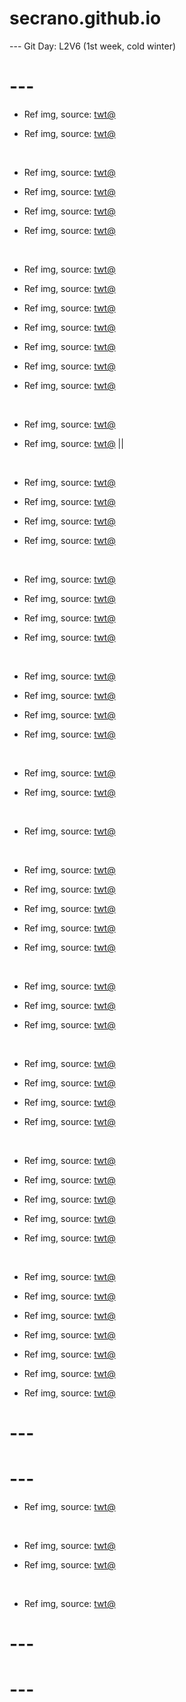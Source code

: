 # secrano.github.io

--- Git Day: L2V6 (1st week, cold winter)

# ---

- Ref img, source: [twt@](https://x.com/ItsDone2000/status/1963359095169454206)

- Ref img, source: [twt@](https://x.com/MerlinAmbrosuis/status/1963806002605957585)

<br/>

- Ref img, source: [twt@](https://x.com/Nephernya/status/1963584728390418901)

- Ref img, source: [twt@](https://x.com/u_shi_art/status/1963769153929793542)

- Ref img, source: [twt@](https://x.com/EVER_Y0NE/status/1963610180601745899)

- Ref img, source: [twt@](https://x.com/ezkaynarchive/status/1963761329099231334)

<br/>

- Ref img, source: [twt@](https://x.com/ahricervo/status/1963392731759182152)

- Ref img, source: [twt@](https://x.com/LulaVyr/status/1963799577577824536)

- Ref img, source: [twt@](https://x.com/bforbarbi/status/1963849798781427999)

- Ref img, source: [twt@](https://x.com/gwemi_/status/1963864782945079600)

- Ref img, source: [twt@](https://x.com/YanwenSesame/status/1963641537692135475)

- Ref img, source: [twt@](https://x.com/A4895yll0/status/1963391586156646771)

- Ref img, source: [twt@](https://x.com/VtuberCypress/status/1963580249670627552)

<br/>

- Ref img, source: [twt@](https://x.com/Kanna_YonesWife/status/1963706319296209370)

- Ref img, source: [twt@](https://x.com/EbikoVtuber/status/1963756204154388969) ||

<br/>

- Ref img, source: [twt@](https://x.com/tim_cook/status/1963628857925472393)

- Ref img, source: [twt@](https://x.com/literallymecats/status/1963676802091757648)

- Ref img, source: [twt@](https://x.com/fseiven/status/1963623512939401343)

- Ref img, source: [twt@](https://x.com/Silvesster_/status/1963866820458262885)

<br/>

- Ref img, source: [twt@](https://x.com/SpiteVtuber/status/1963671390646911429)

- Ref img, source: [twt@](https://x.com/TolkienWorldG/status/1963555209520492921)

- Ref img, source: [twt@](https://x.com/gaming_leaker/status/1963617972502847630)

- Ref img, source: [twt@](https://x.com/FearedBuck/status/1963827191482908889)

<br/>

- Ref img, source: [twt@](https://x.com/depressionlesss/status/1963724881247490294)

- Ref img, source: [twt@](https://x.com/Enezator/status/1963537520861519974)

- Ref img, source: [twt@](https://x.com/Blipbugbug/status/1963589735194001916)

- Ref img, source: [twt@](https://x.com/soytrussy/status/1963691917654347940)

<br/>

- Ref img, source: [twt@](https://x.com/VioletRavenlol/status/1963753507728543799)

- Ref img, source: [twt@](https://x.com/usedTP/status/1963598295252844650)

<br/>

- Ref img, source: [twt@](https://x.com/HannahArtwork/status/1963657008273379689)

<br/>

- Ref img, source: [twt@](https://x.com/maedow_9/status/1963779865796317207)

- Ref img, source: [twt@](https://x.com/ShylilyVirus/status/1963731611402621015)

- Ref img, source: [twt@](https://x.com/Dakara_San/status/1963628311344492853)

- Ref img, source: [twt@](https://x.com/CarmesJocelin/status/1963635307812737374)

- Ref img, source: [twt@](https://x.com/TheCatsX/status/1963536010920562803)

<br/>

- Ref img, source: [twt@](https://x.com/Riot_Kassadin/status/1963603761705766968)

- Ref img, source: [twt@](https://x.com/Knygraphy/status/1963584285710991399)

- Ref img, source: [twt@](https://x.com/FearedBuck/status/1963853061786419394)

<br/>

- Ref img, source: [twt@](https://x.com/1v9GG_/status/1963603095373389932)

- Ref img, source: [twt@](https://x.com/AsabinArt/status/1963577780458668439)

- Ref img, source: [twt@](https://x.com/yZibz/status/1963837653356626097)

- Ref img, source: [twt@](https://x.com/Woodspixl_/status/1963700874842140735)

<br/>

- Ref img, source: [twt@](https://x.com/zentreya/status/1963766339207582003)

- Ref img, source: [twt@](https://x.com/AuraWithCat/status/1963554338900684880)

- Ref img, source: [twt@](https://x.com/u_shi_art/status/1963879062352679259)

- Ref img, source: [twt@](https://x.com/suaverotic/status/1963881084464078936)

- Ref img, source: [twt@](https://x.com/sweetxdessert/status/1963542566043005012)

<br/>

- Ref img, source: [twt@](https://x.com/raresauce_/status/1963363283358060806)

- Ref img, source: [twt@](https://x.com/animel7316/status/1963869672195129448)

- Ref img, source: [twt@](https://x.com/mercurygin/status/1963652025893220609)

- Ref img, source: [twt@](https://x.com/peachmarzi/status/1963622512991904147)

- Ref img, source: [twt@](https://x.com/sheymanishere/status/1963516019051290826)

- Ref img, source: [twt@](https://x.com/NintendoAmerica/status/1963678471382507659)

- Ref img, source: [twt@](https://x.com/AuraWithCat/status/1963412904965021782)

# ---
# ---

- Ref img, source: [twt@](https://x.com/marja_photo/status/1963236369037234377)

<br/>

- Ref img, source: [twt@](https://x.com/tlookaway/status/1963427175660401137)

- Ref img, source: [twt@](https://x.com/tokka25823809/status/1963447725263065285)

<br/>

- Ref img, source: [twt@](https://x.com/jixelkitty/status/1963630279018349051)

# ---
# ---
